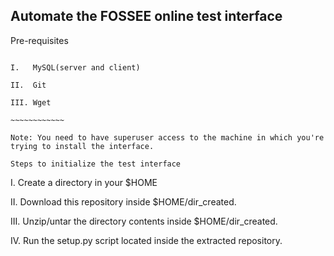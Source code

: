 Automate the FOSSEE online test interface
-----------------------------------------

Pre-requisites
~~~~~~~~~~~~~

I.   MySQL(server and client)

II.  Git

III. Wget

~~~~~~~~~~~~

Note: You need to have superuser access to the machine in which you're trying to install the interface.
  
Steps to initialize the test interface
~~~~~~~~~~~~~~~~~~~~~~~~~~~~~~~~~~~~~~
I.   Create a directory in your $HOME

II.  Download this repository inside $HOME/dir_created.

III. Unzip/untar the directory contents inside $HOME/dir_created.

IV.  Run the setup.py script located inside the extracted repository.
~~~~~~~~~~~~~~~~~~~~~~~~~~~~~~~~~~~~~~~~~~~~~~~~~~~~~~~~~~~~~~~~~~~~


